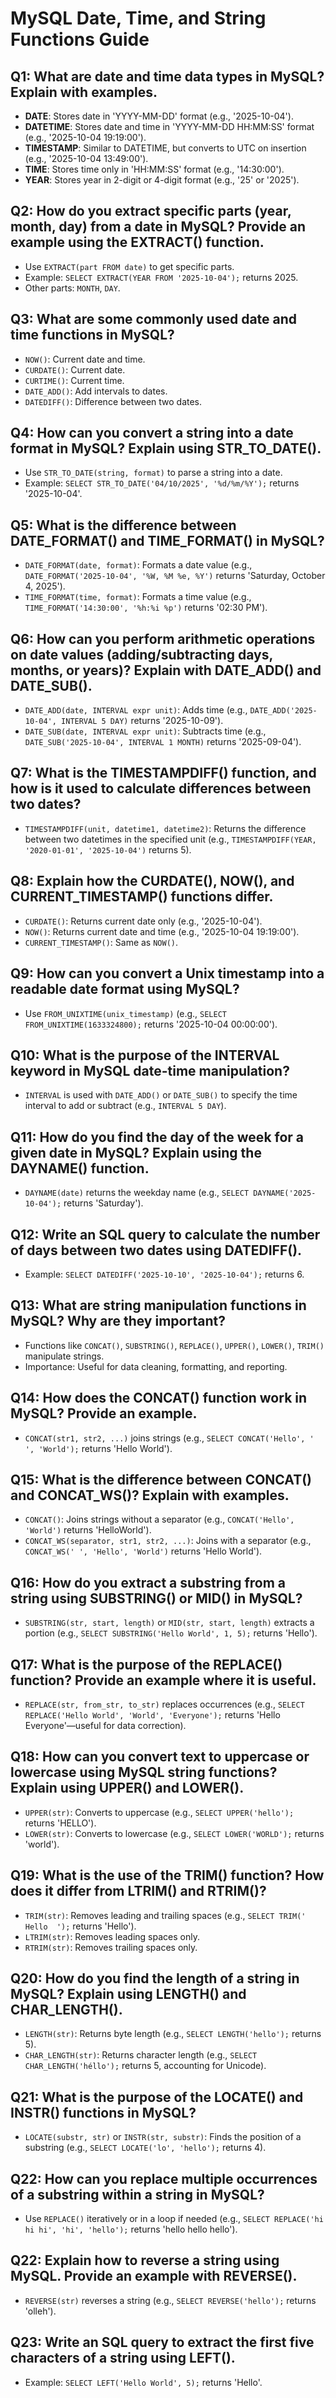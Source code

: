 # MySQL Date, Time, and String Functions Guide

## Q1: What are date and time data types in MySQL? Explain with examples.

- **DATE**: Stores date in 'YYYY-MM-DD' format (e.g., '2025-10-04').
- **DATETIME**: Stores date and time in 'YYYY-MM-DD HH:MM:SS' format (e.g., '2025-10-04 19:19:00').
- **TIMESTAMP**: Similar to DATETIME, but converts to UTC on insertion (e.g., '2025-10-04 13:49:00').
- **TIME**: Stores time only in 'HH:MM:SS' format (e.g., '14:30:00').
- **YEAR**: Stores year in 2-digit or 4-digit format (e.g., '25' or '2025').

## Q2: How do you extract specific parts (year, month, day) from a date in MySQL? Provide an example using the EXTRACT() function.

- Use `EXTRACT(part FROM date)` to get specific parts.
- Example: `SELECT EXTRACT(YEAR FROM '2025-10-04');` returns 2025.
- Other parts: `MONTH`, `DAY`.

## Q3: What are some commonly used date and time functions in MySQL?

- `NOW()`: Current date and time.
- `CURDATE()`: Current date.
- `CURTIME()`: Current time.
- `DATE_ADD()`: Add intervals to dates.
- `DATEDIFF()`: Difference between two dates.

## Q4: How can you convert a string into a date format in MySQL? Explain using STR_TO_DATE().

- Use `STR_TO_DATE(string, format)` to parse a string into a date.
- Example: `SELECT STR_TO_DATE('04/10/2025', '%d/%m/%Y');` returns '2025-10-04'.

## Q5: What is the difference between DATE_FORMAT() and TIME_FORMAT() in MySQL?

- `DATE_FORMAT(date, format)`: Formats a date value (e.g., `DATE_FORMAT('2025-10-04', '%W, %M %e, %Y')` returns 'Saturday, October 4, 2025').
- `TIME_FORMAT(time, format)`: Formats a time value (e.g., `TIME_FORMAT('14:30:00', '%h:%i %p')` returns '02:30 PM').

## Q6: How can you perform arithmetic operations on date values (adding/subtracting days, months, or years)? Explain with DATE_ADD() and DATE_SUB().

- `DATE_ADD(date, INTERVAL expr unit)`: Adds time (e.g., `DATE_ADD('2025-10-04', INTERVAL 5 DAY)` returns '2025-10-09').
- `DATE_SUB(date, INTERVAL expr unit)`: Subtracts time (e.g., `DATE_SUB('2025-10-04', INTERVAL 1 MONTH)` returns '2025-09-04').

## Q7: What is the TIMESTAMPDIFF() function, and how is it used to calculate differences between two dates?

- `TIMESTAMPDIFF(unit, datetime1, datetime2)`: Returns the difference between two datetimes in the specified unit (e.g., `TIMESTAMPDIFF(YEAR, '2020-01-01', '2025-10-04')` returns 5).

## Q8: Explain how the CURDATE(), NOW(), and CURRENT_TIMESTAMP() functions differ.

- `CURDATE()`: Returns current date only (e.g., '2025-10-04').
- `NOW()`: Returns current date and time (e.g., '2025-10-04 19:19:00').
- `CURRENT_TIMESTAMP()`: Same as `NOW()`.

## Q9: How can you convert a Unix timestamp into a readable date format using MySQL?

- Use `FROM_UNIXTIME(unix_timestamp)` (e.g., `SELECT FROM_UNIXTIME(1633324800);` returns '2025-10-04 00:00:00').

## Q10: What is the purpose of the INTERVAL keyword in MySQL date-time manipulation?

- `INTERVAL` is used with `DATE_ADD()` or `DATE_SUB()` to specify the time interval to add or subtract (e.g., `INTERVAL 5 DAY`).

## Q11: How do you find the day of the week for a given date in MySQL? Explain using the DAYNAME() function.

- `DAYNAME(date)` returns the weekday name (e.g., `SELECT DAYNAME('2025-10-04');` returns 'Saturday').

## Q12: Write an SQL query to calculate the number of days between two dates using DATEDIFF().

- Example: `SELECT DATEDIFF('2025-10-10', '2025-10-04');` returns 6.

## Q13: What are string manipulation functions in MySQL? Why are they important?

- Functions like `CONCAT()`, `SUBSTRING()`, `REPLACE()`, `UPPER()`, `LOWER()`, `TRIM()` manipulate strings.
- Importance: Useful for data cleaning, formatting, and reporting.

## Q14: How does the CONCAT() function work in MySQL? Provide an example.

- `CONCAT(str1, str2, ...)` joins strings (e.g., `SELECT CONCAT('Hello', ' ', 'World');` returns 'Hello World').

## Q15: What is the difference between CONCAT() and CONCAT_WS()? Explain with examples.

- `CONCAT()`: Joins strings without a separator (e.g., `CONCAT('Hello', 'World')` returns 'HelloWorld').
- `CONCAT_WS(separator, str1, str2, ...)`: Joins with a separator (e.g., `CONCAT_WS(' ', 'Hello', 'World')` returns 'Hello World').

## Q16: How do you extract a substring from a string using SUBSTRING() or MID() in MySQL?

- `SUBSTRING(str, start, length)` or `MID(str, start, length)` extracts a portion (e.g., `SELECT SUBSTRING('Hello World', 1, 5);` returns 'Hello').

## Q17: What is the purpose of the REPLACE() function? Provide an example where it is useful.

- `REPLACE(str, from_str, to_str)` replaces occurrences (e.g., `SELECT REPLACE('Hello World', 'World', 'Everyone');` returns 'Hello Everyone'—useful for data correction).

## Q18: How can you convert text to uppercase or lowercase using MySQL string functions? Explain using UPPER() and LOWER().

- `UPPER(str)`: Converts to uppercase (e.g., `SELECT UPPER('hello');` returns 'HELLO').
- `LOWER(str)`: Converts to lowercase (e.g., `SELECT LOWER('WORLD');` returns 'world').

## Q19: What is the use of the TRIM() function? How does it differ from LTRIM() and RTRIM()?

- `TRIM(str)`: Removes leading and trailing spaces (e.g., `SELECT TRIM('  Hello  ');` returns 'Hello').
- `LTRIM(str)`: Removes leading spaces only.
- `RTRIM(str)`: Removes trailing spaces only.

## Q20: How do you find the length of a string in MySQL? Explain using LENGTH() and CHAR_LENGTH().

- `LENGTH(str)`: Returns byte length (e.g., `SELECT LENGTH('hello');` returns 5).
- `CHAR_LENGTH(str)`: Returns character length (e.g., `SELECT CHAR_LENGTH('héllo');` returns 5, accounting for Unicode).

## Q21: What is the purpose of the LOCATE() and INSTR() functions in MySQL?

- `LOCATE(substr, str)` or `INSTR(str, substr)`: Finds the position of a substring (e.g., `SELECT LOCATE('lo', 'hello');` returns 4).

## Q22: How can you replace multiple occurrences of a substring within a string in MySQL?

- Use `REPLACE()` iteratively or in a loop if needed (e.g., `SELECT REPLACE('hi hi hi', 'hi', 'hello');` returns 'hello hello hello').

## Q22: Explain how to reverse a string using MySQL. Provide an example with REVERSE().

- `REVERSE(str)` reverses a string (e.g., `SELECT REVERSE('hello');` returns 'olleh').

## Q23: Write an SQL query to extract the first five characters of a string using LEFT().

- Example: `SELECT LEFT('Hello World', 5);` returns 'Hello'.
